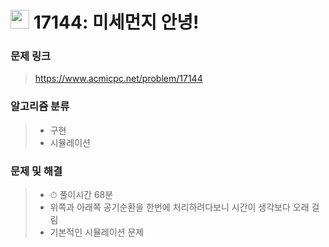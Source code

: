 # <img src="https://d2gd6pc034wcta.cloudfront.net/tier/11.svg" width="30">  17144: 미세먼지 안녕!

### 문제 링크

> https://www.acmicpc.net/problem/17144



### 알고리즘 분류

>- 구현
>- 시뮬레이션



### 문제 및 해결

>- ⏱ 풀이시간 68분
>- 위쪽과 아래쪽 공기순환을 한번에 처리하려다보니 시간이 생각보다 오래 걸림
>- 기본적인 시뮬레이션 문제
